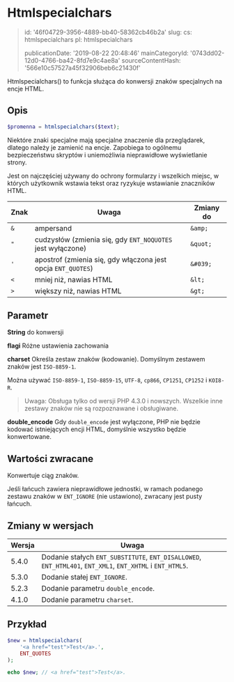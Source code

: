 Htmlspecialchars
================

> id: '46f04729-3956-4889-bb40-58362cb46b2a'
> slug:
> 	cs: htmlspecialchars
> 	pl: htmlspecialchars
> 
> publicationDate: '2019-08-22 20:48:46'
> mainCategoryId: '0743dd02-12d0-4766-ba42-8fd7e9c4ae8a'
> sourceContentHash: '566e10c57527a45f32906beb6c21430f'

Htmlspecialchars() to funkcja służąca do konwersji znaków specjalnych na encje HTML.

Opis
-----

```php
$promenna = htmlspecialchars($text);
```

Niektóre znaki specjalne mają specjalne znaczenie dla przeglądarek, dlatego należy je zamienić na encje. Zapobiega to ogólnemu bezpieczeństwu skryptów i uniemożliwia nieprawidłowe wyświetlanie strony.

Jest on najczęściej używany do ochrony formularzy i wszelkich miejsc, w których użytkownik wstawia tekst oraz ryzykuje wstawianie znaczników HTML.

| Znak | Uwaga | Zmiany do
|------|-------------------------|-----------
| `&` | ampersand | `&amp;`
| `"` | cudzysłów (zmienia się, gdy `ENT_NOQUOTES` jest wyłączone) | `&quot;`
| `'` | apostrof (zmienia się, gdy włączona jest opcja `ENT_QUOTES`) | `&#039;`
| `<` | mniej niż, nawias HTML | `&lt;`
| `>` | większy niż, nawias HTML | `&gt;`

Parametr
--------

**String** do konwersji

**flagi** Różne ustawienia zachowania

**charset** Określa zestaw znaków (kodowanie). Domyślnym zestawem znaków jest `ISO-8859-1`.

Można używać `ISO-8859-1`, `ISO-8859-15`, `UTF-8`, `cp866`, `CP1251`, `CP1252` i `KOI8-R`.

> Uwaga: Obsługa tylko od wersji PHP 4.3.0 i nowszych. Wszelkie inne zestawy znaków nie są rozpoznawane i obsługiwane.

**double_encode** Gdy `double_encode` jest wyłączone, PHP nie będzie kodować istniejących encji HTML, domyślnie wszystko będzie konwertowane.

Wartości zwracane
-----------------

Konwertuje ciąg znaków.

Jeśli łańcuch zawiera nieprawidłowe jednostki, w ramach podanego zestawu znaków w `ENT_IGNORE` (nie ustawiono), zwracany jest pusty łańcuch.

Zmiany w wersjach
----------------

| Wersja | Uwaga
|-------|---------
| 5.4.0 | Dodanie stałych `ENT_SUBSTITUTE`, `ENT_DISALLOWED`, `ENT_HTML401`, `ENT_XML1`, `ENT_XHTML` i `ENT_HTML5`.
| 5.3.0 | Dodanie stałej `ENT_IGNORE`.
| 5.2.3 | Dodanie parametru `double_encode`.
| 4.1.0 | Dodanie parametru `charset`.

Przykład
-------

```php
$new = htmlspecialchars(
	'<a href="test">Test</a>.',
	ENT_QUOTES
);

echo $new; // <a href="test">Test</a>.
```
